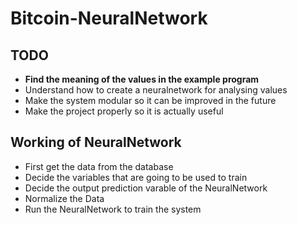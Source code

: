 # Bitcoin-NeuralNetwork

## TODO
* __Find the meaning of the values in the example program__
* Understand how to create a neuralnetwork for analysing values
* Make the system modular so it can be improved in the future
* Make the project properly so it is actually useful

## Working of NeuralNetwork
* First get the data from the database
* Decide the variables that are going to be used to train
* Decide the output prediction varable of the NeuralNetwork
* Normalize the Data
* Run the NeuralNetwork to train the system
